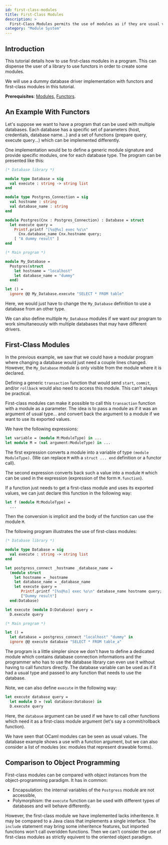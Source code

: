 ```yaml
---
id: first-class-modules
title: First-Class Modules
description: >
  First-Class Modules permits the use of modules as if they are usual values.
category: "Module System"
---
```

## Introduction

This tutorial details how to use first-class modules in a program. This
can dispense the user of a library to use functors in order to create some
modules.

We will use a dummy database driver implementation with functors and first-class modules in this tutorial.

**Prerequisites**: [Modules](/docs/modules), [Functors](/doc/functors).

## An Example With Functors

Let's suppose we want to have a program that can be used with multiple
databases. Each database has a specific set of parameters (host, credentials,
database name...) and a set of functions (prepare query, execute
query...) which can be implemented differently.

One implementation would be to define a generic module signature and
provide specific modules, one for each database type. The program can be
presented like this:

```ocaml
(* Database library *)

module type Database = sig
  val execute : string -> string list
end

module type Postgres_Connection = sig
  val hostname : string
  val database_name : string
end

module Postgres(Cnx : Postgres_Connection) : Database = struct
  let execute query =
    Printf.printf "[%s@%s] exec %s\n"
      Cnx.database_name Cnx.hostname query;
    [ "A dummy result" ]
end

(* Main program *)

module My_Database =
  Postgres(struct
    let hostname = "localhost"
    let database_name = "dummy"
  end)

let () =
  ignore @@ My_Database.execute "SELECT * FROM table"
```

Here, we would just have to change the `My_Database` definition 
to use a database from an other type.

We can also define multiple `My_Database` modules if we want our program
to work simultaneously with multiple databases that may have different drivers.

## First-Class Modules

In the previous example, we saw that we could have a modular program
where changing a database would just need a couple lines changed. However,
the `My_Database` module is only visible from the module where it is declared.

Defining a generic `transaction` function that would send `start`, `commit`,
and/or `rollback` would also need to access this module. This can't always be practical.

First-class modules can make it possible to call this `transaction` function
with a module as a parameter. The idea is
to pass a module as if it was an argument of usual type... and convert back
the argument to a module if we want to use its exported values.

We have the following expressions:

```ocaml
let variable = (module M:ModuleType) in ...
let module M = (val argument:ModuleType) in ...
```

The first expression converts a module into
a variable of type `(module ModuleType)`. (We can replace `M` with a `struct ... end`
definition or a functor call).

The second expression converts back such a value into a module `M` which
can be used in the expression (expression of the form `M.function`).

If a function just needs to get a first-class module and uses its exported values,
we can just declare this function in the following way:

```ocaml
let f (module M:ModuleType) =
  ...
```

Then the conversion is implicit and the body of the function can use
the module `M`.

The following program illustrates the use of first-class modules:

```ocaml
(* Database library *)

module type Database = sig
  val execute : string -> string list
end

let postgress_connect _hostname _database_name =
  (module struct
    let hostname = _hostname
    let database_name = _database_name
    let execute query =
       Printf.printf "[%s@%s] exec %s\n" database_name hostname query;
       ["Dummy result"]
  end:Database)

let execute (module D:Database) query =
  D.execute query

(* Main program *)

let () =
  let database = postgress_connect "localhost" "dummy" in
  ignore @@ execute database "SELECT * FROM table_a"
```

The program is a little simpler since we don't have to define a dedicated
module which contains database connection informations and the programmer
who has to use the database library can even use it
without having to call functors directly. The database variable can be used
as if it had a usual type and passed to any function that needs to use the database.

Note, we can also define `execute` in the following way:

```ocaml
let execute database query =
  let module D = (val database:Database) in
  D.execute query
```

Here, the `database` argument can be used if we have to call other functions
which need it as a first-class module argument (let's say a commit/rollback
function).

We have seen that OCaml modules can be seen as usual values. The database
example shows a use with a function argument, but we can also consider a list
of modules (ex: modules that represent drawable forms).

## Comparison to Object Programming

First-class modules can be compared with object instances from the object-programming
paradigm. It has in common:

- Encapsulation: the internal variables of the `Postgress` module are not
  accessible,
- Polymorphism: the `execute` function can be used with different types
  of databases and will behave differently.

However, the first-class module we have implemented lacks inheritence. It may be
compared to a Java class that implements a single interface. The `include`
statement may bring some inheritence features, but imported functions won't call
overidden functions. Then we can't consider the use of first-class modules as 
strictly equivent to the oriented object paradigm.
